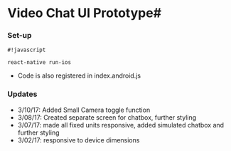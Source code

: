 # Video Chat UI Prototype#


### Set-up ###

```
#!javascript

react-native run-ios
```


* Code is also registered in index.android.js

### Updates ###

* 3/10/17: Added Small Camera toggle function
* 3/08/17: Created separate screen for chatbox, further styling
* 3/07/17: made all fixed units responsive, added simulated chatbox and further styling
* 3/02/17: responsive to device dimensions

